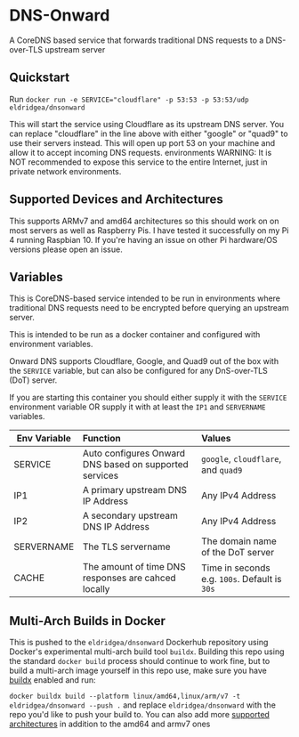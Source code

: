 # DNS-Onward
A CoreDNS based service that forwards traditional DNS requests to a DNS-over-TLS upstream server

## Quickstart

Run `docker run -e SERVICE="cloudflare" -p 53:53 -p 53:53/udp eldridgea/dnsonward`

This will start the service using Cloudflare as its upstream DNS server. You can replace "cloudflare" in the line above with either "google" or "quad9" to use their servers instead.
This will open up port 53 on your machine and allow it to accept incoming DNS requests.
environments
WARNING: It is NOT recommended to expose this service to the entire Internet, just in private network environments. 

## Supported Devices and Architectures

This supports ARMv7 and amd64 architectures so this should work on on most servers as well as Raspberry Pis.
I have tested it successfully on my Pi 4 running Raspbian 10. If you're having an issue on other Pi hardware/OS versions please open an issue.

## Variables

This is CoreDNS-based service intended to be run in environments where traditional DNS requests need to be encrypted before querying an upstream server.

This is intended to be run as a docker container and configured with environment variables.

Onward DNS supports Cloudflare, Google, and Quad9 out of the box with the `SERVICE` variable, but can also be configured for any DnS-over-TLS (DoT) server.

If you are starting this container you should either supply it with the `SERVICE` environment variable OR supply it with at least the `IP1` and `SERVERNAME` variables.

| Env Variable  | Function      | Values|
| ------------- |:-------------|:-----|
| SERVICE       | Auto configures Onward DNS based on supported services | `google`, `cloudflare`, and `quad9` |
| IP1           | A primary upstream DNS IP Address         |   Any IPv4 Address |
| IP2           | A secondary upstream DNS IP Address       |   Any IPv4 Address |
| SERVERNAME    | The TLS servername                        | The domain name of the DoT server |
| CACHE         | The amount of time DNS responses are cahced locally | Time in seconds e.g. `100s`. Default is `30s` |

## Multi-Arch Builds in Docker

This is pushed to the `eldridgea/dnsonward` Dockerhub repository using Docker's experimental multi-arch build tool `buildx`. Building this repo using the standard `docker build` process should continue to work fine, but to build a multi-arch image yourself in this repo use, make sure you have [buildx](https://docs.docker.com/buildx/working-with-buildx/) enabled and run:

`docker buildx build --platform linux/amd64,linux/arm/v7 -t eldridgea/dnsonward --push .` and replace `eldridgea/dnsonward` with the repo you'd like to push your build to. You can also add more [supported architectures](https://github.com/docker-library/official-images#architectures-other-than-amd64) in addition to the amd64 and armv7 ones